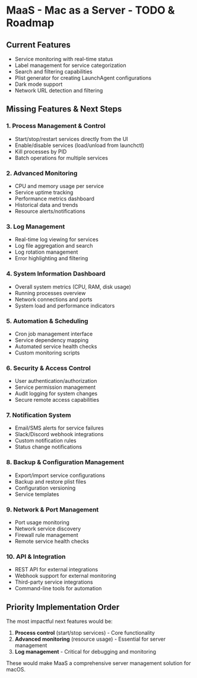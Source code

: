 # MaaS - Mac as a Server - TODO & Roadmap

## Current Features
- Service monitoring with real-time status
- Label management for service categorization
- Search and filtering capabilities
- Plist generator for creating LaunchAgent configurations
- Dark mode support
- Network URL detection and filtering

## Missing Features & Next Steps

### 1. **Process Management & Control**
- Start/stop/restart services directly from the UI
- Enable/disable services (load/unload from launchctl)
- Kill processes by PID
- Batch operations for multiple services

### 2. **Advanced Monitoring**
- CPU and memory usage per service
- Service uptime tracking
- Performance metrics dashboard
- Historical data and trends
- Resource alerts/notifications

### 3. **Log Management**
- Real-time log viewing for services
- Log file aggregation and search
- Log rotation management
- Error highlighting and filtering

### 4. **System Information Dashboard**
- Overall system metrics (CPU, RAM, disk usage)
- Running processes overview
- Network connections and ports
- System load and performance indicators

### 5. **Automation & Scheduling**
- Cron job management interface
- Service dependency mapping
- Automated service health checks
- Custom monitoring scripts

### 6. **Security & Access Control**
- User authentication/authorization
- Service permission management
- Audit logging for system changes
- Secure remote access capabilities

### 7. **Notification System**
- Email/SMS alerts for service failures
- Slack/Discord webhook integrations
- Custom notification rules
- Status change notifications

### 8. **Backup & Configuration Management**
- Export/import service configurations
- Backup and restore plist files
- Configuration versioning
- Service templates

### 9. **Network & Port Management**
- Port usage monitoring
- Network service discovery
- Firewall rule management
- Remote service health checks

### 10. **API & Integration**
- REST API for external integrations
- Webhook support for external monitoring
- Third-party service integrations
- Command-line tools for automation

## Priority Implementation Order

The most impactful next features would be:

1. **Process control** (start/stop services) - Core functionality
2. **Advanced monitoring** (resource usage) - Essential for server management
3. **Log management** - Critical for debugging and monitoring

These would make MaaS a comprehensive server management solution for macOS.
